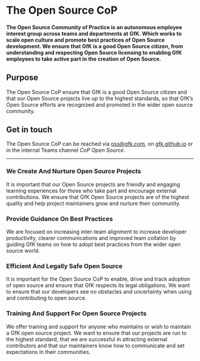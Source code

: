 # The Open Source CoP

#### The Open Source Community of Practice is an autonomous employee interest group across teams and departments at GfK. Which works to scale open culture and promote best practices of Open Source development. We ensure that GfK is a good Open Source citizen, from understanding and respecting Open Source licensing to enabling GfK employees to take active part in the creation of Open Source.

## Purpose
The Open Source CoP ensure that GfK is a good Open Source citizen and that our Open Source projects live up to the highest standards, so that GfK’s Open Source efforts are recognized and promoted in the wider open source community.

## Get in touch
The Open Source CoP can be reached via [oss@gfk.com](oss@gfk.com), on [gfk.github.io](https://gfk.github.io) or in the internal Teams channel _CoP Open Source_.

---

### We Create And Nurture Open Source Projects
It is important that our Open Source projects are friendly and engaging learning experiences for those who take part and encourage external contributions. We ensure that GfK Open Source projects are of the highest quality and help project maintainers grow and nurture their community.

### Provide Guidance On Best Practices
We are focused on increasing inter-team alignment to increase developer productivity, clearer communications and improved team collation by guiding GfK teams on how to adopt best practices from the wider open source world.

### Efficient And Legally Safe Open Source
It is important for the Open Source CoP to enable, drive and track adoption of open source and ensure that GfK respects its legal obligations. We want to ensure that our developers see no obstacles and uncertainty when using and contributing to open source.

### Training And Support For Open Source Projects
We offer training and support for anyone who maintains or wish to maintain a GfK open source project.
We want to ensure that our projects are run to the highest standard, that we are successful in attracting external contributors and that our maintainers know how to communicate and set expectations in their communities.
